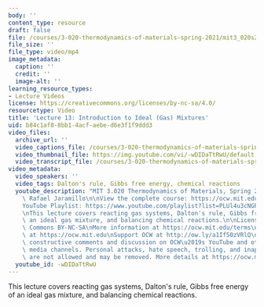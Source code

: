```yaml
---
body: ''
content_type: resource
draft: false
file: /courses/3-020-thermodynamics-of-materials-spring-2021/mit3_020s21_lecture_13_1080p_360p_16_9.mp4
file_size: ''
file_type: video/mp4
image_metadata:
  caption: ''
  credit: ''
  image-alt: ''
learning_resource_types:
- Lecture Videos
license: https://creativecommons.org/licenses/by-nc-sa/4.0/
resourcetype: Video
title: 'Lecture 13: Introduction to Ideal (Gas) Mixtures'
uid: b84c1af8-8bb1-4acf-aebe-d6e3f1f9ddd3
video_files:
  archive_url: ''
  video_captions_file: /courses/3-020-thermodynamics-of-materials-spring-2021/1YZK03VPS2cGrOskI12KgeJ-1mPbJ6d6s_transcript.webvtt
  video_thumbnail_file: https://img.youtube.com/vi/-wDIDaTtRwU/default.jpg
  video_transcript_file: /courses/3-020-thermodynamics-of-materials-spring-2021/1YZK03VPS2cGrOskI12KgeJ-1mPbJ6d6s_transcript.pdf
video_metadata:
  video_speakers: ''
  video_tags: Dalton's rule, Gibbs free energy, chemical reactions
  youtube_description: "MIT 3.020 Thermodynamics of Materials, Spring 2021\nInstructor:\
    \ Rafael Jaramillo\n\nView the complete course: https://ocw.mit.edu/sites/3020-thermodynamics-of-materials/\n\
    YouTube Playlist: https://www.youtube.com/playlist?list=PLUl4u3cNGP61g-yRbJz4ghFPJLiok1HxX\n\
    \nThis lecture covers reacting gas systems, Dalton's rule, Gibbs free energy of\
    \ an ideal gas mixture, and balancing chemical reactions.\n\nLicense: Creative\
    \ Commons BY-NC-SA\nMore information at https://ocw.mit.edu/terms\nMore courses\
    \ at https://ocw.mit.edu\nSupport OCW at http://ow.ly/a1If50zVRlQ\n\nWe encourage\
    \ constructive comments and discussion on OCW\u2019s YouTube and other social\
    \ media channels. Personal attacks, hate speech, trolling, and inappropriate comments\
    \ are not allowed and may be removed. More details at https://ocw.mit.edu/comments."
  youtube_id: -wDIDaTtRwU
---
```

This lecture covers reacting gas systems, Dalton's rule, Gibbs free energy of an ideal gas mixture, and balancing chemical reactions.